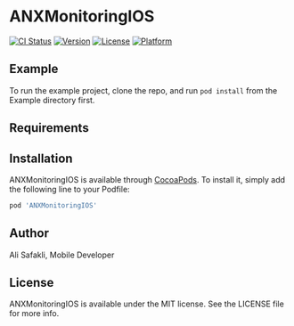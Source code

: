 # ANXMonitoringIOS

[![CI Status](https://img.shields.io/travis/anx-asafakli/ANXMonitoringIOS.svg?style=flat)](https://travis-ci.org/anx-asafakli/ANXMonitoringIOS)
[![Version](https://img.shields.io/cocoapods/v/ANXMonitoringIOS.svg?style=flat)](https://cocoapods.org/pods/ANXMonitoringIOS)
[![License](https://img.shields.io/cocoapods/l/ANXMonitoringIOS.svg?style=flat)](https://cocoapods.org/pods/ANXMonitoringIOS)
[![Platform](https://img.shields.io/cocoapods/p/ANXMonitoringIOS.svg?style=flat)](https://cocoapods.org/pods/ANXMonitoringIOS)

## Example

To run the example project, clone the repo, and run `pod install` from the Example directory first.

## Requirements

## Installation

ANXMonitoringIOS is available through [CocoaPods](https://cocoapods.org). To install
it, simply add the following line to your Podfile:

```ruby
pod 'ANXMonitoringIOS'
```

## Author

Ali Safakli, Mobile Developer

## License

ANXMonitoringIOS is available under the MIT license. See the LICENSE file for more info.

